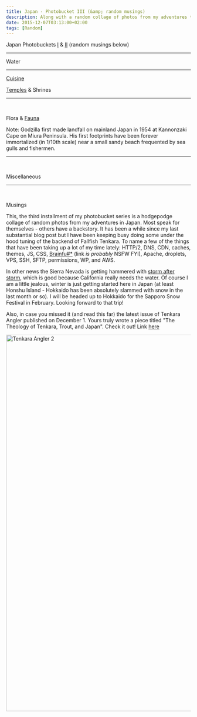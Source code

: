 ```yaml
---
title: Japan - Photobucket III (&amp; random musings)
description: Along with a random collage of photos from my adventures throughout Japan - this blog post includes some even more random musings...
date: 2015-12-07T03:13:00+02:00
tags: [Random]
---
```

<div class="text-lg mt-2">
<p class="mb-2">Japan Photobuckets <a href="https://www.fallfishtenkara.com/japan-photobucket-i/ target="_blank" rel="noopener noreferrer"">I</a> &amp; <a href="https://www.fallfishtenkara.com/japan-photobucket-ii/ target="_blank" rel="noopener noreferrer"" target="_blank">II</a> (random musings below)

<hr />
<p class="mt-2 mb-2 font-semibold">Water</p>
<hr />
<p><a href="https://www.fallfishtenkara.com/japanese-cuisine/" target="_blank" rel="noopener noreferrer">Cuisine</a></p>

<p class="mt-2 mb-2 font-semibold"><a href="https://taiken.co/single/buddha-statue-and-rock-art-of-takatori-yama" target="_blank" rel="noopener noreferrer">Temples</a> &amp; Shrines</p>

<hr />

&nbsp;
<p class="mt-2 mb-2 font-semibold">Flora &amp; <a href="https://www.fallfishtenkara.com/tanzawa-mountains/" target="_blank" rel="noopener noreferrer">Fauna</a></p>

<p class="mt-2 mb-2">Note: Godzilla first made landfall on mainland Japan in 1954 at Kannonzaki Cape on Miura Peninsula. His first footprints have been forever immortalized (in 1/10th scale) near a small sandy beach frequented by sea gulls and fishermen.</p>

<hr />

&nbsp;
<p class="mt-2 mb-2 font-semibold">Miscellaneous</p>
<hr />

&nbsp;
<p>Musings</p>
<p class="mt-2 mb-2">This, the third installment of my photobucket series is a hodgepodge collage of random photos from my adventures in Japan. Most speak for themselves - others have a backstory. It has been a while since my last substantial blog post but I have been keeping busy doing some under the hood tuning of the backend of Fallfish Tenkara. To name a few of the things that have been taking up a lot of my time lately: HTTP/2, DNS, CDN, caches, themes, JS, CSS, <a href="https://learnxinyminutes.com/docs/brainfuck/" target="_blank">Brainfu#*</a> (link <em>is probably</em> NSFW FYI), Apache, droplets, VPS, SSH, SFTP, permissions, WP, and AWS.</p>

<p class="mt-2 mb-2">In other news the Sierra Nevada is getting hammered with <a href="https://unofficialalpine.com/" target="_blank" rel="noopener noreferrer">storm after storm</a>, which is good because California really needs the water. Of course I am a little jealous, winter is just getting started here in Japan (at least Honshu Island - Hokkaido has been absolutely slammed with snow in the last month or so). I will be headed up to Hokkaido for the Sapporo Snow Festival in February. Looking forward to that trip!</p>

<p class="mt-2 mb-2">Also, in case you missed it (and read this far) the latest issue of Tenkara Angler published on December 1. Yours truly wrote a piece titled "The Theology of Tenkara, Trout, and Japan". Check it out! Link <a href="https://www.fallfishtenkara.com/recent-press/" target="_blank" rel="noopener noreferrer">here</a></p>

<img class="size-large wp-image-2982 aligncenter" src="https://www.fallfishtenkara.com/wp-content/uploads/2016/03/Tenkara-Angler-2-768x1024.jpg" alt="Tenkara Angler 2" width="768" height="1024" />


<img class="w-8/12 rounded-lg shadow-lg mx-auto" src="" alt="" />
</div>